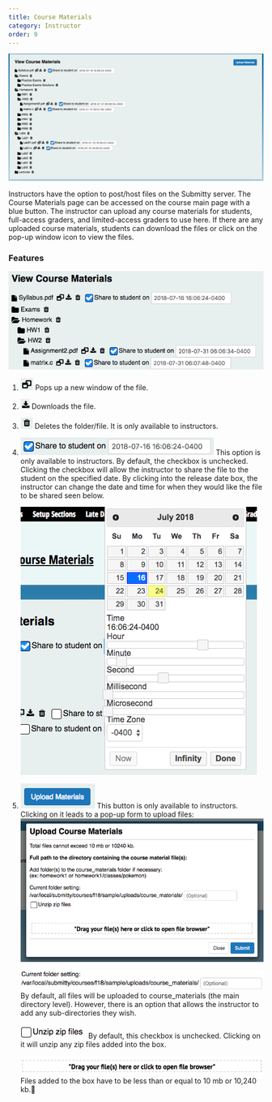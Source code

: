 ```yaml
---
title: Course Materials
category: Instructor
order: 9
---
```


![](/images/course_materials_overview.png)

Instructors have the option to post/host files on the Submitty server.
The Course Materials page can be accessed on the course main page with a blue button.
The instructor can upload any course materials for students, full-access graders, and
limited-access graders to use here. If there are any uploaded course materials,
students can download the files or click on the pop-up window icon to view the files.


### Features
![](/images/course_materials_closeup.png)

1.  ![](/images/course_materials_popup.png) Pops up a new window of the file.

2.  ![](/images/course_materials_download.png) Downloads the file.

3.  ![](/images/course_materials_delete.png) Deletes the folder/file. It is only available to instructors.

4.  ![](/images/course_materials_share.png)
    This option is only available to instructors. By default, the checkbox is unchecked.
    Clicking the checkbox will allow the instructor to share the file to the student on the specified date.
    By clicking into the release date box, the instructor can change the date and time for when they would like the file to be shared seen below.

    ![](/images/course_materials_date.png)

5.  ![](/images/course_materials_upload_button.png)
    This button is only available to instructors. Clicking on it leads to a pop-up form to upload files:
    ![](/images/course_materials_upload_form.png)


    ![](/images/course_materials_folder.png)
    By default, all files will be uploaded to course_materials (the main directory level).
    However, there is an option that allows the instructor to add any sub-directories they wish.

    ![](/images/course_materials_unzip_checkbox.png)
    By default, this checkbox is unchecked. Clicking on it will unzip any zip files added into the box.

    ![](/images/drag_and_drop.png)
    Files added to the box have to be less than or equal to 10 mb or 10,240 kb.
